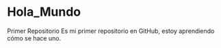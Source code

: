 # Hola_Mundo
Primer Repositorio
Es mi primer repositorio en GitHub, estoy aprendiendo cómo se hace uno. 
